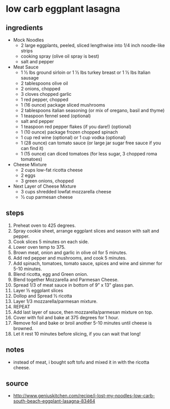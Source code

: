# low carb eggplant lasagna

## ingredients

* Mock Noodles
  * 2 large eggplants, peeled, sliced lengthwise into 1/4 inch noodle-like strips
  * cooking spray (olive oil spray is best)
  * salt and pepper
* Meat Sauce
  * 1 1⁄2 lbs ground sirloin or 1 1⁄2 lbs turkey breast or 1 1⁄2 lbs Italian sausage
  * 2 tablespoons olive oil
  * 2 onions, chopped
  * 3 cloves chopped garlic
  * 1 red pepper, chopped
  * 1 (16 ounce) package sliced mushrooms
  * 2 tablespoons italian seasoning (or mix of oregano, basil and thyme)
  * 1 teaspoon fennel seed (optional)
  * salt and pepper
  * 1 teaspoon red pepper flakes (if you dare!) (optional)
  * 1 (10 ounce) package frozen chopped spinach
  * 1 cup red wine (optional) or 1 cup vodka (optional)
  * 1 (28 ounce) can tomato sauce (or large jar sugar free sauce if you can find it)
  * 1 (15 ounce) can diced tomatoes (for less sugar, 3 chopped roma tomatoes)
* Cheese Mixture
  * 2 cups low-fat ricotta cheese
  * 2 eggs
  * 3 green onions, chopped
* Next Layer of Cheese Mixture
  * 3 cups shredded lowfat mozzarella cheese
  * 1⁄2 cup parmesan cheese

## steps

1. Preheat oven to 425 degrees.
1. Spray cookie sheet, arrange eggplant slices and season with salt and pepper.
1. Cook slices 5 minutes on each side.
1. Lower oven temp to 375.
1. Brown meat, onion and garlic in olive oil for 5 minutes.
1. Add red pepper and mushrooms, and cook 5 minutes.
1. Add spinach, tomatoes, tomato sauce, spices and wine and simmer for 5-10 minutes.
1. Blend ricotta, egg and Green onion.
1. Blend together Mozzarella and Parmesan Cheese.
1. Spread 1/3 of meat sauce in bottom of 9” x 13” glass pan.
1. Layer ½ eggplant slices
1. Dollop and Spread ½ ricotta
1. Layer 1/3 mozzarella/parmesan mixture.
1. REPEAT
1. Add last layer of sauce, then mozzarella/parmesan mixture on top.
1. Cover with foil and bake at 375 degrees for 1 hour.
1. Remove foil and bake or broil another 5-10 minutes until cheese is browned.
1. Let it rest 10 minutes before slicing, if you can wait that long!

## notes

* instead of meat, i bought soft tofu and mixed it in with the ricotta cheese.

## source

* http://www.geniuskitchen.com/recipe/i-lost-my-noodles-low-carb-south-beach-eggplant-lasagna-83464
